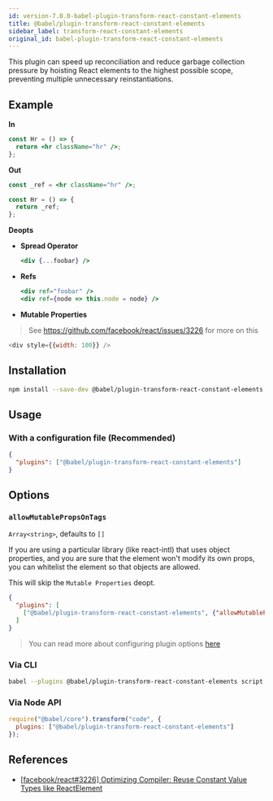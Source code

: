 ```yaml
---
id: version-7.0.0-babel-plugin-transform-react-constant-elements
title: @babel/plugin-transform-react-constant-elements
sidebar_label: transform-react-constant-elements
original_id: babel-plugin-transform-react-constant-elements
---
```


This plugin can speed up reconciliation and reduce garbage collection pressure by hoisting
React elements to the highest possible scope, preventing multiple unnecessary reinstantiations.

## Example

**In**

```jsx
const Hr = () => {
  return <hr className="hr" />;
};
```

**Out**

```jsx
const _ref = <hr className="hr" />;

const Hr = () => {
  return _ref;
};
```

**Deopts**

- **Spread Operator**

  ```jsx
  <div {...foobar} />
  ```

- **Refs**

  ```jsx
  <div ref="foobar" />
  <div ref={node => this.node = node} />
  ```

- **Mutable Properties**

> See https://github.com/facebook/react/issues/3226 for more on this

  ```js
  <div style={{width: 100}} />
  ```

## Installation

```sh
npm install --save-dev @babel/plugin-transform-react-constant-elements
```

## Usage

### With a configuration file (Recommended)

```json
{
  "plugins": ["@babel/plugin-transform-react-constant-elements"]
}
```

## Options

### `allowMutablePropsOnTags`

`Array<string>`, defaults to `[]`

If you are using a particular library (like react-intl) that uses object properties, and you are sure
that the element won't modify its own props, you can whitelist the element so that objects are allowed.

This will skip the `Mutable Properties` deopt.

```json
{
  "plugins": [
    ["@babel/plugin-transform-react-constant-elements", {"allowMutablePropsOnTags": ["FormattedMessage"]}],
  ]
}

```

> You can read more about configuring plugin options [here](https://babeljs.io/docs/en/plugins#plugin-options)

### Via CLI

```sh
babel --plugins @babel/plugin-transform-react-constant-elements script.js
```

### Via Node API

```javascript
require("@babel/core").transform("code", {
  plugins: ["@babel/plugin-transform-react-constant-elements"]
});
```

## References

* [[facebook/react#3226] Optimizing Compiler: Reuse Constant Value Types like ReactElement](https://github.com/facebook/react/issues/3226)

